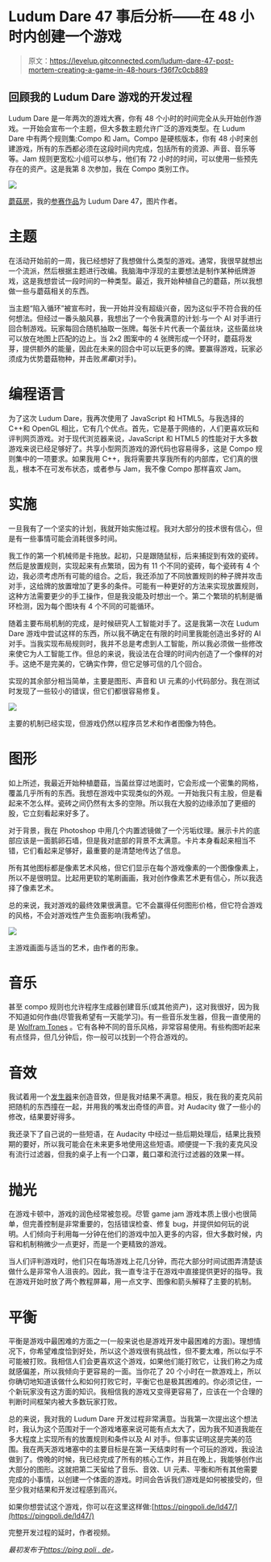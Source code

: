 # Ludum Dare 47 事后分析——在 48 小时内创建一个游戏

> 原文：<https://levelup.gitconnected.com/ludum-dare-47-post-mortem-creating-a-game-in-48-hours-f36f7c0cb889>

## 回顾我的 Ludum Dare 游戏的开发过程

Ludum Dare 是一年两次的游戏大赛，你有 48 个小时的时间完全从头开始创作游戏。一开始会宣布一个主题，但大多数主题允许广泛的游戏类型。在 Ludum Dare 中有两个规则集:Compo 和 Jam。Compo 是硬核版本，你有 48 小时来创建游戏，所有的东西都必须在这段时间内完成，包括所有的资源、声音、音乐等等。Jam 规则更宽松:小组可以参与，他们有 72 小时的时间，可以使用一些预先存在的资产。这是我第 8 次参加，我在 Compo 类别工作。

![](img/208e5e74fb9a29125d519f1cf28c5ae9.png)

[蘑菇房](https://pingpoli.de/ld47/)，我的[参赛作品](https://ldjam.com/events/ludum-dare/47/shroomroom)为 Ludum Dare 47，图片作者。

# **主题**

在活动开始前的一周，我已经想好了我想做什么类型的游戏。通常，我很早就想出一个流派，然后根据主题进行改编。我脑海中浮现的主要想法是制作某种纸牌游戏，这是我想尝试一段时间的一种类型。最近，我开始种植自己的蘑菇，所以我想做一些与蘑菇相关的东西。

当主题“陷入循环”被宣布时，我一开始并没有超级兴奋，因为这似乎不符合我的任何想法。但经过一番头脑风暴，我想出了一个令我满意的计划:与一个 AI 对手进行回合制游戏。玩家每回合随机抽取一张牌。每张卡片代表一个菌丝块，这些菌丝块可以放在地图上匹配的边上。当 2x2 图案中的 4 张牌形成一个环时，蘑菇将发芽，提供额外的能量，因此在未来的回合中可以玩更多的牌。要赢得游戏，玩家必须成为优势蘑菇物种，并击败*黑霉*(对手)。

# **编程语言**

为了这次 Ludum Dare，我再次使用了 JavaScript 和 HTML5。与我选择的 C++和 OpenGL 相比，它有几个优点。首先，它是基于网络的，人们更喜欢玩和评判网页游戏。对于现代浏览器来说，JavaScript 和 HTML5 的性能对于大多数游戏来说已经足够好了。共享小型网页游戏的源代码也容易得多，这是 Compo 规则集中的一项要求。如果我用 C++，我将需要共享我所有的内部库，它们真的很乱，根本不在可发布状态，或者参与 Jam，我不像 Compo 那样喜欢 Jam。

# **实施**

一旦我有了一个坚实的计划，我就开始实施过程。我对大部分的技术很有信心，但是有一些事情可能会消耗很多时间。

我工作的第一个机械师是卡拖放。起初，只是跟随鼠标，后来捕捉到有效的瓷砖。然后是放置规则，实现起来有点繁琐，因为有 11 个不同的瓷砖，每个瓷砖有 4 个边，我必须考虑所有可能的组合。之后，我还添加了不同放置规则的种子牌并攻击对手，这给牌的放置增加了更多的条件。可能有一种更好的方法来实现放置规则，这种方法需要更少的手工操作，但是我没能及时想出一个。第二个繁琐的机制是循环检测，因为每个图块有 4 个不同的可能循环。

随着主要布局机制的完成，是时候研究人工智能对手了。这是我第一次在 Ludum Dare 游戏中尝试这样的东西，所以我不确定在有限的时间里我能创造出多好的 AI 对手。当我实现布局规则时，我并不总是考虑到人工智能，所以我必须做一些修改来使它为人工智能工作。但总的来说，我设法在合理的时间内创造了一个像样的对手。这绝不是完美的，它确实作弊，但它足够可信的几个回合。

实现的其余部分相当简单，主要是图形、声音和 UI 元素的小代码部分。我在测试时发现了一些较小的错误，但它们都很容易修复。

![](img/c110e4592266ed77e47729f0368810cb.png)

主要的机制已经实现，但游戏仍然以程序员艺术和作者图像为特色。

# **图形**

如上所述，我最近开始种植蘑菇，当菌丝穿过地面时，它会形成一个密集的网格，覆盖几乎所有的东西。我想在游戏中实现类似的外观。一开始我只有主股，但是看起来不怎么样。瓷砖之间仍然有太多的空隙。所以我在大股的边缘添加了更细的股，它立刻看起来好多了。

对于背景，我在 Photoshop 中用几个内置滤镜做了一个污垢纹理。展示卡片的底部应该是一面鹅卵石墙，但是我对底部的背景不太满意。卡片本身看起来相当不错，它们看起来足够好，最重要的是清楚地传达了信息。

所有其他图标都是像素艺术风格，但它们显示在每个游戏像素的一个图像像素上，所以不是很明显。比起用更软的笔刷画画，我对创作像素艺术更有信心，所以我选择了像素艺术。

总的来说，我对游戏的最终效果很满意。它不会赢得任何图形价格，但它符合游戏的风格，不会对游戏性产生负面影响(我希望)。

![](img/61dfd147e07dfb9a8801d5aa72b46696.png)

主游戏画面与适当的艺术，由作者的形象。

# **音乐**

甚至 compo 规则也允许程序生成器创建音乐(或其他资产)，这对我很好，因为我不知道如何作曲(尽管我希望有一天能学习)。有一些音乐发生器，但我一直使用的是 [Wolfram Tones](https://tones.wolfram.com/) 。它有各种不同的音乐风格，非常容易使用。有些构图听起来有点怪异，但几分钟后，你一般可以找到一个符合游戏的。

# **音效**

我试着用一个[发生器](https://jfxr.frozenfractal.com/)来创造音效，但是我对结果不满意。相反，我在我的麦克风前把随机的东西撞在一起，并用我的嘴发出奇怪的声音。对 Audacity 做了一些小的修改，结果要好得多。

我还录下了自己说的一些短语，在 Audacity 中经过一些后期处理后，结果比我预期的要好，所以我可能会在未来更多地使用这些短语。顺便提一下:我的麦克风没有流行过滤器，但我的桌子上有一个口罩，戴口罩和流行过滤器的效果一样。

# **抛光**

在游戏卡顿中，游戏的润色经常被忽视。尽管 game jam 游戏本质上很小也很简单，但完善控制是非常重要的，包括错误检查、修复 bug，并提供如何玩的说明。人们倾向于利用每一分钟在他们的游戏中加入更多的内容，但大多数时候，内容和机制稍微少一点更好，而是一个更精致的游戏。

当人们评判游戏时，他们只在每场游戏上花几分钟，而花大部分时间试图弄清楚该做什么是非常令人沮丧的。因此，我一直专注于在游戏中直接提供更好的指导。我在游戏开始时放了两个教程屏幕，用一点文字、图像和箭头解释了主要的机制。

# **平衡**

平衡是游戏中最困难的方面之一(一般来说也是游戏开发中最困难的方面)。理想情况下，你希望难度恰到好处，所以这个游戏很有挑战性，但不要太难，所以似乎不可能被打败。我相信人们会更喜欢这个游戏，如果他们能打败它，让我们称之为成就感偏差，所以我倾向于更容易的一面。当你花了 20 个小时在一款游戏上，所以你确切地知道该做什么和如何打败它时，平衡它也是极其困难的。你必须记住，一个新玩家没有这方面的知识。我相信我的游戏又变得更容易了，应该在一个合理的判断时间框架内被大多数玩家打败。

总的来说，我对我的 Ludum Dare 开发过程非常满意。当我第一次提出这个想法时，我认为这个范围对于一个游戏堵塞来说可能有点太大了，因为我不知道我能在多大程度上实现所有的放置规则和条件以及 AI 对手。但事实证明这是完美的范围。我在两天游戏堵塞中的主要目标是在第一天结束时有一个可玩的游戏，我设法做到了。傍晚的时候，我已经完成了所有的核心工作，并且在晚上，我能够创作出大部分的图形。这就把第二天留给了音乐、音效、UI 元素、平衡和所有其他需要完成的小事情，以创建一个体面的游戏。时间会告诉我们游戏是如何被接受的，但至少我对结果和开发过程感到高兴。

如果你想尝试这个游戏，你可以在这里这样做:[https://pingpoli.de/ld47/](https://pingpoli.de/ld47/)

完整开发过程的延时，作者视频。

*最初发布于*[*https://ping poli . de*](https://pingpoli.de/?s=blogpost&bpid=60)*。*
